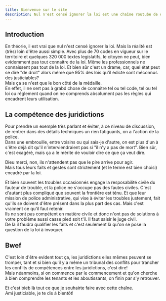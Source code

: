 ```yaml
---
title: Bienvenue sur le site
description: Nul n'est censé ignorer la loi est une chaîne Youtube de diffusion et de vulgarisation du droit. Car, c'est vrai, avoir des droits c'est bien! Mais les connaitre c'est réellement mieux. Et personne n'est moins au courant de l'état du droit que le justiciable lui même.
---
```


## Introduction   
   
   En théorie, il est vrai que nul n'est censé ignorer la loi. Mais la réalité est (très) loin d'être aussi simple. Avec plus de 70 codes en vigueur sur le territoire et quelques 320 000 textes legislatifs, le citoyen ne peut, bien evidemment pas tout connaitre de la loi. Même les professionnels ne connaissent pas tout de la loi. Et bien sûr c'est un drame, car, quel état peut se dire "de droit" alors même que 95% des lois qu'il édicte sont méconnus des justiciables?   
   Mais ça se n'est que le bon côté de la médaille.   
   En effet, il ne sert pas à grabd chose de connaitre tel ou tel code, tel ou tel loi ou réglement quand on ne comprends absolument pas les règles qui encadrent leurs utilisation.   
   
   ## La compétence des juridictions    
      
   Pour prendre un exemple très parlant et éviter, à ce niveau de discussion, de rentrer dans des détails techniques un rien fatiguants, on a l'action de la police.   
   Dans une embrouille, entre voisins ou qui sais-je d'autre, on est plus d'un à s'être déjà dit qu'il n'interviendraient pas si "il n'y a pas de mort". Bien sûr, c'est exagéré, mais ça a le mérite de vouloir dire ce que ça veut dire.   
      
   Dieu merci, non, ils n'attendent pas que le pire arrive pour agir.   
   Mais tous leurs faits et gestes sont strictement (et le terme est bien choisi) encadré par la loi.   
      
Et bien souvent les troubles occasionnés engage la resposabilité civile du fauteur de trouble, et la police ne s'occupe pas des fautes civiles. C'est d'autant plus compliqué que souvent la frontière est ténu. Et que leur mission de police administrative, qui vise à éviter les troubles justement, fait qu'ils se doivent d'être présent dans la plus part des cas. Mais c'est vraiment ce qu'il faut retenir.   
Ils ne sont pas compétent en matière civile et donc n'ont pas de solutions à votre problème aussi casse pied soit t'il. Il faut saisir le juge civil.   
De là il faudra qualifier les faits et c'est seulement là qu'on se pose la question de la loi à invoquer.   
   
   
   ## Bwef   
      
   C'est loin d'être evident tout ça, les juridictions elles mêmes peuvent se tromper, tant et si bien qu'il y a même un tribunal des conflits pour trancher les conflits de compétences entre les juridictions, c'est dire!   
   Mais néanmoins, si on commence par le commencement et qu'on cherche à bien comprendre les tenants et les aboutissants, on finin par s'y retrouver.   
         
   Et c'est bieb là tout ce que je souhairte faire avec cette chaîne.   
   Ami justiciable, je te dis à bientôt! 

